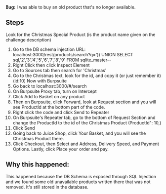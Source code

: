 **Bug:** I was able to buy an old product that's no longer available.

## Steps
Look for the Christmas Special Product (is the product name given on the challenge description)

1. Go to the DB schema injection URL:
localhost:3000/rest/products/search?q=')) UNION SELECT sql,'2','3','4','5','6','7','8','9' FROM sqlite_master-- 
2. Right Click then click Inspect Element
3. Go to Sources tab then search for 'Christmas'
4. Go to the Christmas text, look for the id, and copy it (or just remember it) (id:10)
Now with Burpsuite
5. Go back to localhost:3000/#/search 
6. On Burpsuite Proxy tab, turn on Intercept
7. Click Add to Basket on any product
8. Then on Burpsuite, click Forward, look at Request section and you will see ProductId at the bottom part of the code.
9.  Right click the code and click Send to Repeater
10.  On Burpsuite's Repeater tab, go to the bottom of Request Section and change the ProductId to the id of the Christmas Product (ProductId": 10,)
11.  Click Send 
12.  Going back to Juice Shop, click Your Basket, and you will see the Christmas Product there.
13.  Click Checkout, then Select and Address, Delivery Speed, and Payment Options. Lastly, click Place your order and pay.

## Why this happened:
This happened because the DB Schema is exposed through SQL Injection and we found some old unavailable products written there that was not removed. 
It's still stored in the database. 

